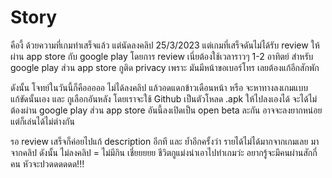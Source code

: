 # Story
คืองี้ ด้วยความที่เกมทำเสร็จแล้ว แต่นัดลงคลิป 25/3/2023 แต่เกมที่เสร็จดันไม่ได้รับ review ให้ผ่าน app store กับ google play
โดยการ review เนี่ยต้องใช้เวลาราวๆ 1-2 อาทิตย์ สำหรับ google play ส่วน app store กูติด privacy เพราะ มันมีหน้าขอเบอร์โทร
เลยต้องแก้อีกสักพัก

ดังนั้น โจทย์ในวันนี้ก็คือออออ
ไม่ได้ลงคลิป แล้วอดแดกข้าวเดือนหน้า หรือ จะหาทางลงเกมแบบแก้ขัดนั้นเอง
และ กูเลือกอันหลัง
โดยเราจะใช้ Github เป็นตัวโหลด .apk ให้ไปลงเองได้ จะได้ไม่ต้องผ่าน google play
ส่วน app store อันนี้ลงเปิดเป็น open beta ละกัน อาจจะลงยากหน่อย แต่ก็เล่นได้ไม่ต่างกัน

รอ review เสร็จก็ค่อยไปแก้ description อีกที
และ ย้ำอีกครั้งว่า รายได้ไม่ได้มากจากเกมเลย มาจากคลิป ดังนั้น ไม่ลงคลิป = ไม่มีกิน
เชี่ยยยยย ชีวิตกูแม่งน่าเอาไปทำเกมว่ะ อยากรู้จะมีคนผ่านสักกี่คน หัวจะปวดดดดดด!!!
